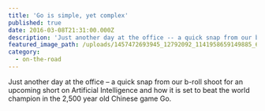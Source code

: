 ```yaml
---
title: 'Go is simple, yet complex'
published: true
date: 2016-03-08T21:31:00.000Z
description: 'Just another day at the office -- a quick snap from our b-roll shoot for an upcoming short on Artificial Intelligence and how it is set to beat the world champion in the 2,500 year old Chinese game Go.'
featured_image_path: /uploads/1457472693945_12792092_1141958659149885_6550988897571637162_o.jpg
category:
  - on-the-road
---
```



Just another day at the office – a quick snap from our b-roll shoot for an upcoming short on Artificial Intelligence and how it is set to beat the world champion in the 2,500 year old Chinese game Go.